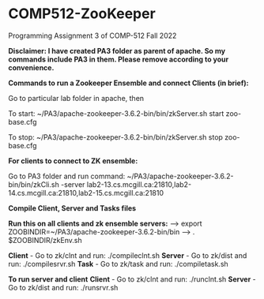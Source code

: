 # COMP512-ZooKeeper
Programming Assignment 3 of COMP-512 Fall 2022

**Disclaimer: I have created PA3 folder as parent of apache. So my commands include PA3 in them. Please remove according to your convenience.**

**Commands to run a Zookeeper Ensemble and connect Clients (in brief):**

Go to particular lab folder in apache, then

To start: ~/PA3/apache-zookeeper-3.6.2-bin/bin/zkServer.sh start zoo-base.cfg

To stop: ~/PA3/apache-zookeeper-3.6.2-bin/bin/zkServer.sh stop zoo-base.cfg

**For clients to connect to ZK ensemble:**

Go to PA3 folder and run command:
~/PA3/apache-zookeeper-3.6.2-bin/bin/zkCli.sh -server lab2-13.cs.mcgill.ca:21810,lab2-14.cs.mcgill.ca:21810,lab2-15.cs.mcgill.ca:21810

**Compile Client, Server and Tasks files**

**Run this on all clients and zk ensemble servers:**
--> export ZOOBINDIR=~/PA3/apache-zookeeper-3.6.2-bin/bin
--> . $ZOOBINDIR/zkEnv.sh

**Client** - Go to zk/clnt and run: ./compileclnt.sh
**Server** - Go to zk/dist and run: ./compilesrvr.sh
**Task** - Go to zk/task and run: ./compiletask.sh

**To run server and client**
**Client** - Go to zk/clnt and run: ./runclnt.sh
**Server** - Go to zk/dist and run: ./runsrvr.sh
